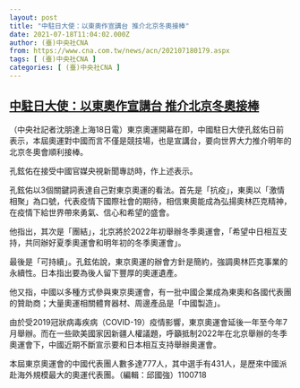 ```yaml
---
layout: post
title: "中駐日大使：以東奧作宣講台 推介北京冬奧接棒"
date: 2021-07-18T11:04:02.000Z
author: (臺)中央社CNA
from: https://www.cna.com.tw/news/acn/202107180179.aspx
tags: [ (臺)中央社CNA ]
categories: [ (臺)中央社CNA ]
---
```

<!--1626606242000-->
[中駐日大使：以東奧作宣講台 推介北京冬奧接棒](https://www.cna.com.tw/news/acn/202107180179.aspx)
------

<div>
<div></div><div class="paragraph"><p>（中央社記者沈朋達上海18日電）東京奧運開幕在即，中國駐日大使孔鉉佑日前表示，本屆奧運對中國而言不僅是競技場，也是宣講台，要向世界大力推介明年的北京冬奧會順利接棒。</p><p>孔鉉佑在接受中國官媒央視新聞專訪時，作上述表示。</p><p>孔鉉佑以3個關鍵詞表達自己對東京奧運的看法。首先是「抗疫」，東奧以「激情相聚」為口號，代表疫情下國際社會的期待，相信東奧能成為弘揚奧林匹克精神，在疫情下給世界帶來勇氣、信心和希望的盛會。</p><p>他指出，其次是「團結」，北京將於2022年初舉辦冬季奧運會，「希望中日相互支持，共同辦好夏季奧運會和明年初的冬季奧運會」。</p><p>最後是「可持續」。孔鉉佑說，東京奧運的辦會方針是簡約，強調奧林匹克事業的永續性。日本指出要為後人留下豐厚的奧運遺產。</p><p>他又指，中國以多種方式參與東京奧運會，有一批中國企業成為東奧和各國代表團的贊助商；大量奧運相關體育器材、周邊產品是「中國製造」。</p><p>由於受2019冠狀病毒疾病（COVID-19）疫情影響，東京奧運會延後一年至今年7月舉辦。而在一些歐美國家因新疆人權議題，呼籲抵制2022年在北京舉辦的冬季奧運會下，中國近期不斷宣示要和日本相互支持舉辦奧運會。</p><p>本屆東京奧運會的中國代表團人數多達777人，其中選手有431人，是歷來中國派赴海外規模最大的奧運代表團。（編輯：邱國強）1100718</p></div>
</div>

